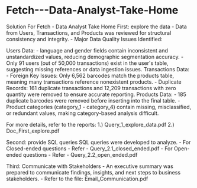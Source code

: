 # Fetch---Data-Analyst-Take-Home
Solution For Fetch - Data Analyst Take Home
First: explore the data
	- Data from Users, Transactions, and Products was reviewed for structural consistency and integrity.
	- Major Data Quality Issues Identified:

Users Data:
	- language and gender fields contain inconsistent and unstandardized values, reducing demographic segmentation accuracy.
	- Only 91 users (out of 50,000 transactions) exist in the user's table, suggesting missing references or data ingestion issues.
Transactions Data:
	- Foreign Key Issues: Only 6,562 barcodes match the products table, meaning many transactions reference nonexistent products.
	- Duplicate Records: 161 duplicate transactions and 12,209 transactions with zero quantity were removed to ensure accurate reporting.
Products Data:
	- 185 duplicate barcodes were removed before inserting into the final table.
	- Product categories (category_1 - category_4) contain missing, misclassified, or redundant values, making category-based analysis difficult.

For more details, refer to the reports: 
	1.) Query_1_explore_data.pdf 
	2.) Doc_First_explore.pdf

Second: provide SQL queries
SQL queries were developed to analyze.
	- For Closed-ended questions - Refer - Query_2.1_closed_ended.pdf
	- For Open-ended questions - Refer  - Query_2.2_open_ended.pdf

Third: Communicate with Stakeholders
	- An executive summary was prepared to communicate findings, insights, and next steps to business stakeholders.
	- Refer to the file: Email_Communication.pdf

